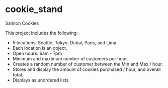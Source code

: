# cookie_stand

Salmon Cookies

This project includes the following:

- 5 locations: Seattle, Tokyo, Dubai, Paris, and Lima.
- Each location is an object.
- Open hours: 6am - 7pm
- Minimum and maximum number of customers per hour.
- Creates a random number of customer between the Min and Max / hour.
- Stores and display the amount of cookies purchased / hour, and overall total.
- Displays as unordered lists.
